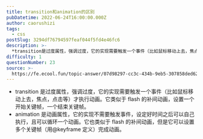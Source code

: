 ```yaml
---
title: transition和animation的区别
pubDatetime: 2022-06-24T16:00:00.000Z
author: caorushizi
tags:
  - css
postSlug: 3294df76794597feaf044f5fd4e46fc6
description: >-
  *transition是过度属性，强调过度，它的实现需要触发一个事件（比如鼠标移动上去，焦点，点击等）才执行动画。它类似于flash的补间动画，设置一个开始关键帧，一个结束关键帧。*animation
difficulty: 1
questionNumber: 23
source: >-
  https://fe.ecool.fun/topic-answer/07d98297-cc3c-434b-9eb5-307858ded62d?orderBy=updateTime&order=desc&tagId=11
---
```


- transition 是过度属性，强调过度，它的实现需要触发一个事件（比如鼠标移动上去，焦点，点击等）才执行动画。它类似于 flash 的补间动画，设置一个开始关键帧，一个结束关键帧。
- animation 是动画属性，它的实现不需要触发事件，设定好时间之后可以自己执行，且可以循环一个动画。它也类似于 flash 的补间动画，但是它可以设置多个关键帧（用@keyframe 定义）完成动画。
